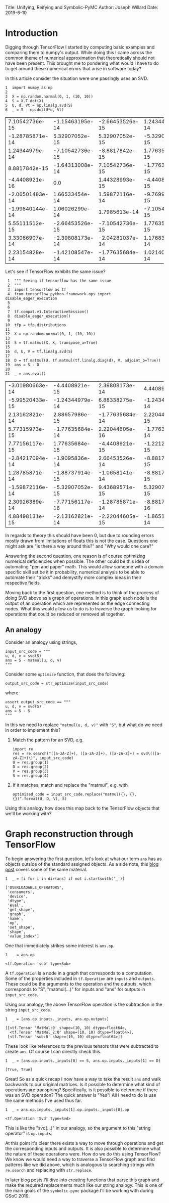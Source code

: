 Title: Unifying, Reifying and Symbolic-PyMC
Author: Joseph Willard
Date: 2019-6-10

# Introduction

Digging through TensorFlow I started by computing basic examples and
comparing them to numpy's output. While doing this I came across the
common theme of numerical approximation that theoretically should not
have been present. This brought me to pondering what would I have to
do to get around these numerical errors that arise in software today?

In this article consider the situation were one passingly uses an SVD.

    1  import numpy as np
    2  
    3  X = np.random.normal(0, 1, (10, 10))
    4  S = X.T.dot(X)
    5  U, d, Vt = np.linalg.svd(S)
    6  _ = S - np.dot(U*d, Vt)

<table border="2" cellspacing="0" cellpadding="6" rules="groups" frame="hsides">


<colgroup>
<col  class="org-right" />

<col  class="org-right" />

<col  class="org-right" />

<col  class="org-right" />

<col  class="org-right" />

<col  class="org-right" />

<col  class="org-right" />

<col  class="org-right" />

<col  class="org-right" />

<col  class="org-right" />
</colgroup>
<tbody>
<tr>
<td class="org-right">7.10542736e-15</td>
<td class="org-right">-1.15463195e-14</td>
<td class="org-right">-2.66453526e-15</td>
<td class="org-right">1.24344979e-14</td>
<td class="org-right">2.22044605e-15</td>
<td class="org-right">-6.66133815e-16</td>
<td class="org-right">1.19904087e-14</td>
<td class="org-right">-4.6629367e-15</td>
<td class="org-right">3.33066907e-16</td>
<td class="org-right">4.4408921e-15</td>
</tr>


<tr>
<td class="org-right">-1.28785871e-14</td>
<td class="org-right">5.32907052e-15</td>
<td class="org-right">5.32907052e-15</td>
<td class="org-right">-5.32907052e-15</td>
<td class="org-right">-1.77635684e-15</td>
<td class="org-right">8.8817842e-16</td>
<td class="org-right">-1.52655666e-14</td>
<td class="org-right">1.77635684e-15</td>
<td class="org-right">8.8817842e-15</td>
<td class="org-right">-3.55271368e-15</td>
</tr>


<tr>
<td class="org-right">1.24344979e-14</td>
<td class="org-right">-7.10542736e-15</td>
<td class="org-right">-8.8817842e-15</td>
<td class="org-right">1.77635684e-15</td>
<td class="org-right">-8.8817842e-16</td>
<td class="org-right">-1.77635684e-15</td>
<td class="org-right">8.43769499e-15</td>
<td class="org-right">-2.22044605e-15</td>
<td class="org-right">-2.66453526e-15</td>
<td class="org-right">6.21724894e-15</td>
</tr>


<tr>
<td class="org-right">8.8817842e-15</td>
<td class="org-right">-1.64313008e-14</td>
<td class="org-right">7.10542736e-15</td>
<td class="org-right">-1.77635684e-15</td>
<td class="org-right">-6.21724894e-15</td>
<td class="org-right">-4.4408921e-16</td>
<td class="org-right">5.32907052e-15</td>
<td class="org-right">-6.66133815e-15</td>
<td class="org-right">2.22044605e-16</td>
<td class="org-right">-2.44249065e-15</td>
</tr>


<tr>
<td class="org-right">-4.4408921e-16</td>
<td class="org-right">0.0</td>
<td class="org-right">1.44328993e-15</td>
<td class="org-right">-4.4408921e-15</td>
<td class="org-right">-1.77635684e-15</td>
<td class="org-right">-7.42461648e-16</td>
<td class="org-right">-1.99840144e-15</td>
<td class="org-right">1.11022302e-15</td>
<td class="org-right">2.22044605e-15</td>
<td class="org-right">-1.77635684e-15</td>
</tr>


<tr>
<td class="org-right">-2.06501483e-14</td>
<td class="org-right">1.66533454e-14</td>
<td class="org-right">1.59872116e-14</td>
<td class="org-right">-9.76996262e-15</td>
<td class="org-right">6.52256027e-16</td>
<td class="org-right">0.0</td>
<td class="org-right">-1.33226763e-14</td>
<td class="org-right">4.4408921e-15</td>
<td class="org-right">5.77315973e-15</td>
<td class="org-right">-7.10542736e-15</td>
</tr>


<tr>
<td class="org-right">-1.99840144e-14</td>
<td class="org-right">1.06026299e-14</td>
<td class="org-right">1.7985613e-14</td>
<td class="org-right">-7.10542736e-15</td>
<td class="org-right">-8.8817842e-16</td>
<td class="org-right">3.99680289e-15</td>
<td class="org-right">-1.42108547e-14</td>
<td class="org-right">2.66453526e-15</td>
<td class="org-right">4.4408921e-15</td>
<td class="org-right">-1.27675648e-14</td>
</tr>


<tr>
<td class="org-right">5.55111512e-15</td>
<td class="org-right">-2.66453526e-15</td>
<td class="org-right">-7.10542736e-15</td>
<td class="org-right">1.77635684e-15</td>
<td class="org-right">6.66133815e-16</td>
<td class="org-right">0.0</td>
<td class="org-right">4.4408921e-16</td>
<td class="org-right">-8.8817842e-16</td>
<td class="org-right">-7.07767178e-16</td>
<td class="org-right">2.66453526e-15</td>
</tr>


<tr>
<td class="org-right">3.33066907e-14</td>
<td class="org-right">-2.39808173e-14</td>
<td class="org-right">-2.04281037e-14</td>
<td class="org-right">1.17683641e-14</td>
<td class="org-right">-8.8817842e-16</td>
<td class="org-right">-3.99680289e-15</td>
<td class="org-right">2.66453526e-14</td>
<td class="org-right">-7.91033905e-15</td>
<td class="org-right">-1.0658141e-14</td>
<td class="org-right">1.37667655e-14</td>
</tr>


<tr>
<td class="org-right">2.23154828e-14</td>
<td class="org-right">-1.42108547e-14</td>
<td class="org-right">-1.77635684e-14</td>
<td class="org-right">1.02140518e-14</td>
<td class="org-right">1.33226763e-15</td>
<td class="org-right">0.0</td>
<td class="org-right">1.44051437e-14</td>
<td class="org-right">-5.32907052e-15</td>
<td class="org-right">-7.10542736e-15</td>
<td class="org-right">7.10542736e-15</td>
</tr>
</tbody>
</table>

Let's see if TensorFlow exhibits the same issue?

     1  """ Seeing if tensorflow has the same issue
     2  """
     3  import tensorflow as tf
     4  from tensorflow.python.framework.ops import disable_eager_execution
     5  
     6  
     7  tf.compat.v1.InteractiveSession()
     8  disable_eager_execution()
     9  
    10  tfp = tfp.distributions
    11  
    12  X = np.random.normal(0, 1, (10, 10))
    13  
    14  S = tf.matmul(X, X, transpose_a=True)
    15  
    16  d, U, V = tf.linalg.svd(S)
    17  
    18  D = tf.matmul(U, tf.matmul(tf.linalg.diag(d), V, adjoint_b=True))
    19  ans = S - D
    20  
    21  _ = ans.eval()

<table border="2" cellspacing="0" cellpadding="6" rules="groups" frame="hsides">


<colgroup>
<col  class="org-right" />

<col  class="org-right" />

<col  class="org-right" />

<col  class="org-right" />

<col  class="org-right" />

<col  class="org-right" />

<col  class="org-right" />

<col  class="org-right" />

<col  class="org-right" />

<col  class="org-right" />
</colgroup>
<tbody>
<tr>
<td class="org-right">-3.01980663e-14</td>
<td class="org-right">-4.4408921e-15</td>
<td class="org-right">2.39808173e-14</td>
<td class="org-right">4.4408921e-15</td>
<td class="org-right">7.99360578e-15</td>
<td class="org-right">-2.7533531e-14</td>
<td class="org-right">1.37667655e-14</td>
<td class="org-right">-1.59872116e-14</td>
<td class="org-right">2.48689958e-14</td>
<td class="org-right">7.10542736e-15</td>
</tr>


<tr>
<td class="org-right">-5.99520433e-15</td>
<td class="org-right">-1.24344979e-14</td>
<td class="org-right">6.88338275e-15</td>
<td class="org-right">-1.24344979e-14</td>
<td class="org-right">1.77635684e-15</td>
<td class="org-right">-1.82076576e-14</td>
<td class="org-right">-1.66533454e-15</td>
<td class="org-right">-5.77315973e-15</td>
<td class="org-right">-3.99680289e-15</td>
<td class="org-right">-1.95399252e-14</td>
</tr>


<tr>
<td class="org-right">2.13162821e-14</td>
<td class="org-right">2.88657986e-15</td>
<td class="org-right">-1.77635684e-14</td>
<td class="org-right">2.22044605e-15</td>
<td class="org-right">-7.99360578e-15</td>
<td class="org-right">2.57571742e-14</td>
<td class="org-right">-1.02140518e-14</td>
<td class="org-right">5.88418203e-15</td>
<td class="org-right">-1.55431223e-14</td>
<td class="org-right">3.33066907e-16</td>
</tr>


<tr>
<td class="org-right">5.77315973e-15</td>
<td class="org-right">-1.77635684e-14</td>
<td class="org-right">2.22044605e-16</td>
<td class="org-right">-1.77635684e-14</td>
<td class="org-right">-1.94289029e-15</td>
<td class="org-right">-1.0658141e-14</td>
<td class="org-right">-8.8817842e-15</td>
<td class="org-right">4.99600361e-15</td>
<td class="org-right">-2.66453526e-15</td>
<td class="org-right">-2.13162821e-14</td>
</tr>


<tr>
<td class="org-right">7.77156117e-15</td>
<td class="org-right">1.77635684e-15</td>
<td class="org-right">-4.4408921e-15</td>
<td class="org-right">-1.22124533e-15</td>
<td class="org-right">-7.99360578e-15</td>
<td class="org-right">1.46549439e-14</td>
<td class="org-right">-4.08006962e-15</td>
<td class="org-right">-1.99840144e-15</td>
<td class="org-right">-1.0658141e-14</td>
<td class="org-right">1.55431223e-15</td>
</tr>


<tr>
<td class="org-right">-2.84217094e-14</td>
<td class="org-right">-1.9095836e-14</td>
<td class="org-right">2.66453526e-14</td>
<td class="org-right">-8.8817842e-15</td>
<td class="org-right">1.66533454e-14</td>
<td class="org-right">-4.08562073e-14</td>
<td class="org-right">3.55271368e-15</td>
<td class="org-right">-7.77156117e-16</td>
<td class="org-right">3.01980663e-14</td>
<td class="org-right">-1.59872116e-14</td>
</tr>


<tr>
<td class="org-right">1.28785871e-14</td>
<td class="org-right">-1.88737914e-15</td>
<td class="org-right">-1.0658141e-14</td>
<td class="org-right">-8.8817842e-15</td>
<td class="org-right">-3.1918912e-15</td>
<td class="org-right">-8.8817842e-16</td>
<td class="org-right">-4.97379915e-14</td>
<td class="org-right">3.90798505e-14</td>
<td class="org-right">1.19904087e-14</td>
<td class="org-right">-3.55271368e-14</td>
</tr>


<tr>
<td class="org-right">-1.59872116e-14</td>
<td class="org-right">-5.32907052e-15</td>
<td class="org-right">9.43689571e-15</td>
<td class="org-right">5.32907052e-15</td>
<td class="org-right">-6.66133815e-16</td>
<td class="org-right">-2.44249065e-15</td>
<td class="org-right">3.37507799e-14</td>
<td class="org-right">-2.48689958e-14</td>
<td class="org-right">-1.15463195e-14</td>
<td class="org-right">1.0658141e-14</td>
</tr>


<tr>
<td class="org-right">2.30926389e-14</td>
<td class="org-right">-7.77156117e-16</td>
<td class="org-right">-1.28785871e-14</td>
<td class="org-right">-8.8817842e-16</td>
<td class="org-right">-7.10542736e-15</td>
<td class="org-right">2.57571742e-14</td>
<td class="org-right">8.43769499e-15</td>
<td class="org-right">-1.24344979e-14</td>
<td class="org-right">-3.55271368e-14</td>
<td class="org-right">1.15463195e-14</td>
</tr>


<tr>
<td class="org-right">4.88498131e-15</td>
<td class="org-right">-2.13162821e-14</td>
<td class="org-right">-2.22044605e-15</td>
<td class="org-right">-1.86517468e-14</td>
<td class="org-right">3.77475828e-15</td>
<td class="org-right">-1.77635684e-14</td>
<td class="org-right">-3.73034936e-14</td>
<td class="org-right">1.59872116e-14</td>
<td class="org-right">1.50990331e-14</td>
<td class="org-right">-5.32907052e-14</td>
</tr>
</tbody>
</table>

In regards to theory this should have been 0, but due to rounding
errors mostly drawn from limitations of floats this is not the
case. Questions one might ask are "Is there a way around this?"
and "Why would one care?"

Answering the second question, one reason is of course optimizing
numerical deficiencies when possible. The other could be this idea of
automating "pen and paper" math. This would allow someone with a
domain specific skill set be it in probability, numerical analysis to
be able to automate their "tricks" and demystify more complex ideas in
their respective fields.

Moving back to the first question, one method is to think of the
process of doing SVD above as a graph of operations. In this graph
each node is the output of an operation which are represented as the
edge connecting nodes. What this would allow us to do is to traverse
the graph looking for operations that could be reduced or removed all
together.


## An analogy

Consider an analogy using strings,

    input_src_code = """
    u, d, v = svd(S)
    ans = S - matmul(u, d, v)
    """

Consider some `optimize` function, that does the following:

    output_src_code = str_optimize(input_src_code)

where

    assert output_src_code == """
    u, d, v = svd(S)
    ans = S - S
    """

In this we need to replace `"matmul(u, d, v)"` with `"S"`, but what
do we need in order to implement this? 

1.  Match the pattern for an SVD, e.g.
    
        import re
        res = re.search("([a-zA-Z]+), ([a-zA-Z]+), ([a-zA-Z]+) = svd\(([a-zA-Z]+)\)", input_src_code)
        U = res.group(1)
        D = res.group(2)
        V = res.group(3)
        S = res.group(4)

2.  If it matches, match and replace the "matmul", e.g. with
    
        optimized_code = input_src_code.replace("matmul({}, {}, {})".format(U, D, V), S)

Using this analogy how does this map back to the TensorFlow objects
that we'll be working with?


# Graph reconstruction through TensorFlow

To begin answering the first question, let's look at what our term
`ans` has as objects outside of the standard assigned objects. As a
side note, this [blog post](https://blog.jakuba.net/2017/05/30/Visualizing-TensorFlow-Graphs-in-Jupyter-Notebooks/) covers some of the same material.

    1  _ = [i for i in dir(ans) if not i.startswith('_')]

    ['OVERLOADABLE_OPERATORS',
     'consumers',
     'device',
     'dtype',
     'eval',
     'get_shape',
     'graph',
     'name',
     'op',
     'set_shape',
     'shape',
     'value_index']

One that immediately strikes some interest is `ans.op`. 

    1  _ = ans.op

    <tf.Operation 'sub' type=Sub>

A `tf.Operation` is a node in a graph that corresponds to a
computation. Some of the properties included in `tf.Operation` are
`inputs` and `outputs`. These could be the arguments to the operation
and the outputs, which corresponds to "S", "matmul(&#x2026;)" for inputs
and "ans" for outputs in `input_src_code`.

Using our analogy, the above TensorFlow operation is the subtraction
in the string `input_src_code`.

    1  _ = [ans.op.inputs._inputs, ans.op.outputs]

    [[<tf.Tensor 'MatMul:0' shape=(10, 10) dtype=float64>,
      <tf.Tensor 'MatMul_2:0' shape=(10, 10) dtype=float64>],
     [<tf.Tensor 'sub:0' shape=(10, 10) dtype=float64>]]

These look like references to the previous tensors that were
subtracted to create `ans`. Of course I can directly check this.

    1  _ = [ans.op.inputs._inputs[0] == S, ans.op.inputs._inputs[1] == D]

    [True, True]

Great! So as a quick recap I now have a way to take the result `ans`
and walk backwards to our original matrices. Is it possible to
determine what kind of operations are transpiring? Specifically, is it
possible to determine if there was an SVD operation? The quick answer
is "Yes"! All I need to do is use the same methods I've used thus
far.

    1  _ = ans.op.inputs._inputs[1].op.inputs._inputs[0].op

    <tf.Operation 'Svd' type=Svd>

This is like the "svd(&#x2026;)" in our analogy, so the argument to this
"string operator" is `op.inputs`.

At this point it's clear there exists a way to move through operations
and get the corresponding inputs and outputs. It is also possible to
determine what the nature of these operations were. How do we do this using
TensorFlow? We know we would need a way to traverse a TensorFlow graph
and find patterns like we did above, which is analogous to searching
strings with `re.search` and replacing with `str.replace`.

In later blog posts I'll dive into creating functions that parse this
graph and make the required replacements much like our string
analogy. This is one of the main goals of the `symbolic-pymc` package
I'll be working with during GSoC 2019.
